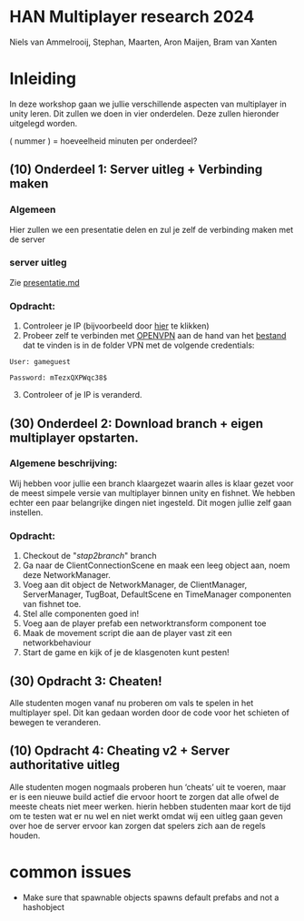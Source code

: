 # HAN Multiplayer research 2024
Niels van Ammelrooij, 
Stephan, 
Maarten, 
Aron Maijen, 
Bram van Xanten

# Inleiding
In deze workshop gaan we jullie verschillende aspecten van multiplayer in unity leren. Dit zullen we doen in vier onderdelen. Deze zullen hieronder uitgelegd worden.


( nummer ) = hoeveelheid minuten per onderdeel?

## (10) Onderdeel 1: Server uitleg + Verbinding maken

### Algemeen
Hier zullen we een presentatie delen en zul je zelf de verbinding maken met de server

### server uitleg
Zie [presentatie.md](./Presentatie/presentatie.md)


### Opdracht:
1. Controleer je IP (bijvoorbeeld door [hier](https://www.ipchicken.com) te klikken)
2. Probeer zelf te verbinden met [OPENVPN](https://openvpn.net/client/client-connect-vpn-for-windows/) aan de hand van het [bestand](./VPN/vpn-UDP4-1194-config_buro.ovpn) dat te vinden is in de folder VPN met de volgende credentials:
```
User: gameguest

Password: mTezxQXPWqc38$
```
3. Controleer of je IP is veranderd.


## (30) Onderdeel  2: Download branch + eigen multiplayer opstarten.

### Algemene beschrijving:
Wij hebben voor jullie een branch klaargezet waarin alles is klaar gezet voor de meest simpele versie van multiplayer binnen unity en fishnet. We hebben echter een paar belangrijke dingen niet ingesteld. Dit mogen jullie zelf gaan instellen.

### Opdracht:
1. Checkout de "_stap2branch_" branch
2. Ga naar de ClientConnectionScene en maak een leeg object aan, noem deze NetworkManager.
3. Voeg aan dit object de NetworkManager, de ClientManager, ServerManager, TugBoat, DefaultScene en TimeManager componenten van fishnet toe.
4. Stel alle componenten goed in!
5. Voeg aan de player prefab een networktransform component toe
6. Maak de movement script die aan de player vast zit een networkbehaviour
7. Start de game en kijk of je de klasgenoten kunt pesten!

## (30) Opdracht 3: Cheaten!
Alle studenten mogen vanaf nu proberen om vals te spelen in het multiplayer spel. Dit kan gedaan worden door de code voor het schieten of bewegen te veranderen.


## (10) Opdracht 4: Cheating v2 + Server authoritative uitleg
Alle studenten mogen nogmaals proberen hun ‘cheats’ uit te voeren, maar er is een nieuwe build actief die ervoor hoort te zorgen dat alle ofwel de meeste cheats niet meer werken. hierin hebben studenten maar kort de tijd om te testen wat er nu wel en niet werkt omdat wij een uitleg gaan geven over hoe de server ervoor kan zorgen dat spelers zich aan de regels houden.

# common issues
- Make sure that spawnable objects spawns default prefabs and not a hashobject
